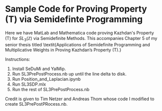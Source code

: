 # Sample Code for Proving Property (T) via Semidefinte Programming
Here we have MatLab and Mathematica code proving Kazhdan's Property (T) for $SL_3(\mathbb{Z})$ via Semidefinite Methods. This accompanies Chapter 5 of my senior thesis titled \textit{Applications of Semidefinite Programming and Multiplicative Weights in Proving Kazhdan’s Property (T).}

Instructions:

1. Install SeDuMi and YalMip.
2. Run SL3PrePostProcess.nb up until the line delta to disk.
3. Run Position_and_Laplacian.ipynb
4. Run SL3SDP.mlx
5. Run the rest of SL3PrePostProcess.nb

Credit is given to Tim Netzer and Andreas Thom whose code I modified to create SL3PrePostPRocess.nb.
